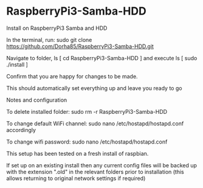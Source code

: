 # RaspberryPi3-Samba-HDD
Install on RaspberryPi3 Samba and HDD

In the terminal, run: sudo git clone https://github.com/Dorha85/RaspberryPi3-Samba-HDD.git

Navigate to folder, ls [ cd RaspberryPi3-Samba-HDD ] and execute ls [ sudo ./install ]

Confirm that you are happy for changes to be made.

This should automatically set everything up and leave you ready to go

Notes and configuration

To delete installed folder: sudo rm -r RaspberryPi3-Samba-HDD

To change default WiFi channel: sudo nano /etc/hostapd/hostapd.conf accordingly

To change wifi password: sudo nano /etc/hostapd/hostapd.conf

This setup has been tested on a fresh install of raspbian.

If set up on an existing install then any current config files will be backed up with the extension ".old" in the relevant folders prior to installation (this allows returning to original network settings if required)
